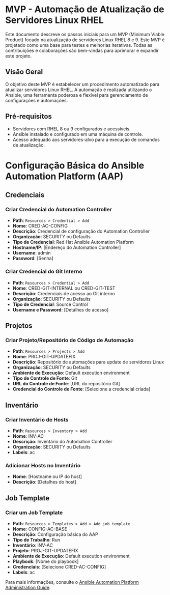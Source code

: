
# MVP - Automação de Atualização de Servidores Linux RHEL

Este documento descreve os passos iniciais para um MVP (Minimum Viable Product) focado na atualização de servidores Linux RHEL 8 e 9. Este MVP é projetado como uma base para testes e melhorias iterativas. Todas as contribuições e colaborações são bem-vindas para aprimorar e expandir este projeto.

## Visão Geral

O objetivo deste MVP é estabelecer um procedimento automatizado para atualizar servidores Linux RHEL. A automação é realizada utilizando o Ansible, uma ferramenta poderosa e flexível para gerenciamento de configurações e automações.

## Pré-requisitos

- Servidores com RHEL 8 ou 9 configurados e acessíveis.
- Ansible instalado e configurado em uma máquina de controle.
- Acesso adequado aos servidores-alvo para a execução de comandos de atualização.


# Configuração Básica do Ansible Automation Platform (AAP)

## Credenciais

### Criar Credencial do Automation Controller
- **Path**: `Resources > Credential > Add`
- **Nome**: CRED-AC-CONFIG
- **Descrição**: Credencial de configuração do Automation Controller
- **Organização**: SECURITY ou Defaults
- **Tipo de Credencial**: Red Hat Ansible Automation Platform
- **Hostname/IP**: [Endereço do Automation Controller]
- **Username**: admin
- **Password**: [Senha]

### Criar Credencial do Git Interno
- **Path**: `Resources > Credential > Add`
- **Nome**: CRED-GIT-INTERNAL ou CRED-GIT-TEST
- **Descrição**: Credenciais de acesso ao Git interno
- **Organização**: SECURITY ou Defaults
- **Tipo de Credencial**: Source Control
- **Username e Password**: [Detalhes de acesso]

## Projetos

### Criar Projeto/Repositório de Código de Automação
- **Path**: `Resources > Projects > Add`
- **Nome**: PROJ-GIT-UPDATEFIX
- **Descrição**: Repositório de automações para update de servidores Linux
- **Organização**: SECURITY ou Defaults
- **Ambiente de Execução**: Default execution environment
- **Tipo de Controle de Fonte**: Git
- **URL do Controle de Fonte**: [URL do repositório Git]
- **Credencial do Controle de Fonte**: [Selecione a credencial criada]

## Inventário

### Criar Inventário de Hosts
- **Path**: `Resources > Inventory > Add`
- **Nome**: INV-AC
- **Descrição**: Inventário do Automation Controller
- **Organização**: SECURITY ou Defaults
- **Labels**: ac

### Adicionar Hosts no Inventário
- **Nome**: [Hostname ou IP do host]
- **Descrição**: [Detalhes do host]

## Job Template

### Criar um Job Template
- **Path**: `Resources > Templates > Add > Add job template`
- **Nome**: CONFIG-AC-BASE
- **Descrição**: Configuração básica do AAP
- **Tipo de Trabalho**: Run
- **Inventário**: INV-AC
- **Projeto**: PROJ-GIT-UPDATEFIX
- **Ambiente de Execução**: Default execution environment
- **Playbook**: [Nome do playbook]
- **Credenciais**: [Selecione CRED-AC-CONFIG]
- **Labels**: ac

Para mais informações, consulte o [Ansible Automation Platform Administration Guide](https://access.redhat.com/documentation/en-us/red_hat_ansible_automation_platform/).
